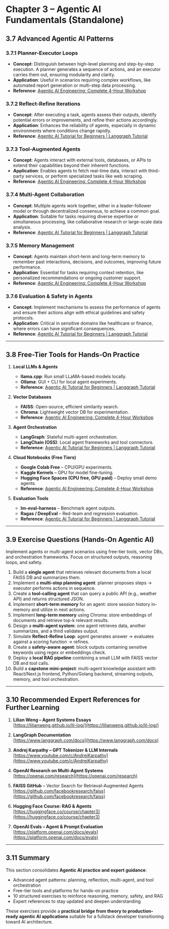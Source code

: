 # Chapter 3 – Agentic AI Fundamentals (Standalone)

## 3.7 Advanced Agentic AI Patterns

### 3.7.1 Planner-Executor Loops

- **Concept**: Distinguish between high-level planning and step-by-step execution. A planner generates a sequence of actions, and an executor carries them out, ensuring modularity and clarity.
- **Application**: Useful in scenarios requiring complex workflows, like automated report generation or multi-step data processing.
- **Reference**: [Agentic AI Engineering: Complete 4-Hour Workshop](https://www.youtube.com/watch?v=LSk5KaEGVk4)

### 3.7.2 Reflect-Refine Iterations

- **Concept**: After executing a task, agents assess their outputs, identify potential errors or improvements, and refine their actions accordingly.
- **Application**: Enhances the reliability of agents, especially in dynamic environments where conditions change rapidly.
- **Reference**: [Agentic AI Tutorial for Beginners | Langgraph Tutorial](https://www.youtube.com/watch?v=CnXdddeZ4tQ)

### 3.7.3 Tool-Augmented Agents

- **Concept**: Agents interact with external tools, databases, or APIs to extend their capabilities beyond their inherent functions.
- **Application**: Enables agents to fetch real-time data, interact with third-party services, or perform specialized tasks like web scraping.
- **Reference**: [Agentic AI Engineering: Complete 4-Hour Workshop](https://www.youtube.com/watch?v=LSk5KaEGVk4)

### 3.7.4 Multi-Agent Collaboration

- **Concept**: Multiple agents work together, either in a leader-follower model or through decentralized consensus, to achieve a common goal.
- **Application**: Suitable for tasks requiring diverse expertise or simultaneous processing, like collaborative research or large-scale data analysis.
- **Reference**: [Agentic AI Tutorial for Beginners | Langgraph Tutorial](https://www.youtube.com/watch?v=CnXdddeZ4tQ)

### 3.7.5 Memory Management

- **Concept**: Agents maintain short-term and long-term memory to remember past interactions, decisions, and outcomes, improving future performance.
- **Application**: Essential for tasks requiring context retention, like personalized recommendations or ongoing customer support.
- **Reference**: [Agentic AI Engineering: Complete 4-Hour Workshop](https://www.youtube.com/watch?v=LSk5KaEGVk4)

### 3.7.6 Evaluation & Safety in Agents

- **Concept**: Implement mechanisms to assess the performance of agents and ensure their actions align with ethical guidelines and safety protocols.
- **Application**: Critical in sensitive domains like healthcare or finance, where errors can have significant consequences.
- **Reference**: [Agentic AI Tutorial for Beginners | Langgraph Tutorial](https://www.youtube.com/watch?v=CnXdddeZ4tQ)

---

## 3.8 Free-Tier Tools for Hands-On Practice

1. **Local LLMs & Agents**

   - **llama.cpp**: Run small LLaMA-based models locally.
   - **Ollama**: GUI + CLI for local agent experiments.
   - **Reference**: [Agentic AI Tutorial for Beginners | Langgraph Tutorial](https://www.youtube.com/watch?v=CnXdddeZ4tQ)

2. **Vector Databases**

   - **FAISS**: Open-source, efficient similarity search.
   - **Chroma**: Lightweight vector DB for experimentation.
   - **Reference**: [Agentic AI Engineering: Complete 4-Hour Workshop](https://www.youtube.com/watch?v=LSk5KaEGVk4)

3. **Agent Orchestration**

   - **LangGraph**: Stateful multi-agent orchestration.
   - **LangChain (OSS)**: Local agent frameworks and tool connectors.
   - **Reference**: [Agentic AI Tutorial for Beginners | Langgraph Tutorial](https://www.youtube.com/watch?v=CnXdddeZ4tQ)

4. **Cloud Notebooks (Free Tiers)**

   - **Google Colab Free** – CPU/GPU experiments.
   - **Kaggle Kernels** – GPU for model fine-tuning.
   - **Hugging Face Spaces (CPU free, GPU paid)** – Deploy small demo agents.
   - **Reference**: [Agentic AI Engineering: Complete 4-Hour Workshop](https://www.youtube.com/watch?v=LSk5KaEGVk4)

5. **Evaluation Tools**
   - **lm-eval-harness** – Benchmark agent outputs.
   - **Ragas / DeepEval** – Red-team and regression evaluation.
   - **Reference**: [Agentic AI Tutorial for Beginners | Langgraph Tutorial](https://www.youtube.com/watch?v=CnXdddeZ4tQ)

---

## 3.9 Exercise Questions (Hands-On Agentic AI)

Implement agents or multi-agent scenarios using free-tier tools, vector DBs, and orchestration frameworks. Focus on structured outputs, reasoning loops, and safety.

1. Build a **single agent** that retrieves relevant documents from a local FAISS DB and summarizes them.
2. Implement a **multi-step planning agent**: planner proposes steps → executor performs actions in sequence.
3. Create a **tool-calling agent** that can query a public API (e.g., weather API) and returns structured JSON.
4. Implement **short-term memory** for an agent: store session history in-memory and utilize in next actions.
5. Implement **long-term memory** using Chroma: store embeddings of documents and retrieve top-k relevant results.
6. Design a **multi-agent system**: one agent retrieves data, another summarizes, and a third validates output.
7. Simulate **Reflect-Refine Loop**: agent generates answer → evaluates against a scoring function → refines.
8. Create a **safety-aware agent**: block outputs containing sensitive keywords using regex or embeddings check.
9. Deploy a **local RAG pipeline** combining a small LLM with FAISS vector DB and tool calls.
10. Build a **capstone mini-project**: multi-agent knowledge assistant with React/Next.js frontend, Python/Golang backend, streaming outputs, memory, and tool orchestration.

---

## 3.10 Recommended Expert References for Further Learning

1. **Lilian Weng – Agent Systems Essays**  
   [https://lilianweng.github.io/lil-log/](https://lilianweng.github.io/lil-log/)

2. **LangGraph Documentation**  
   [https://www.langgraph.com/docs](https://www.langgraph.com/docs)

3. **Andrej Karpathy – GPT Tokenizer & LLM Internals**  
   [https://www.youtube.com/c/AndrejKarpathy](https://www.youtube.com/c/AndrejKarpathy)

4. **OpenAI Research on Multi-Agent Systems**  
   [https://openai.com/research](https://openai.com/research)

5. **FAISS GitHub** – Vector Search for Retrieval-Augmented Agents  
   [https://github.com/facebookresearch/faiss](https://github.com/facebookresearch/faiss)

6. **Hugging Face Course: RAG & Agents**  
   [https://huggingface.co/course/chapter3](https://huggingface.co/course/chapter3)

7. **OpenAI Evals – Agent & Prompt Evaluation**  
   [https://platform.openai.com/docs/evals](https://platform.openai.com/docs/evals)

---

## 3.11 Summary

This section consolidates **Agentic AI practice and expert guidance**:

- Advanced agent patterns: planning, reflection, multi-agent, and tool orchestration
- Free-tier tools and platforms for hands-on practice
- 10 structured exercises to reinforce reasoning, memory, safety, and RAG
- Expert references to stay updated and deepen understanding

These exercises provide a **practical bridge from theory to production-ready agentic AI applications** suitable for a fullstack developer transitioning toward AI architecture.
